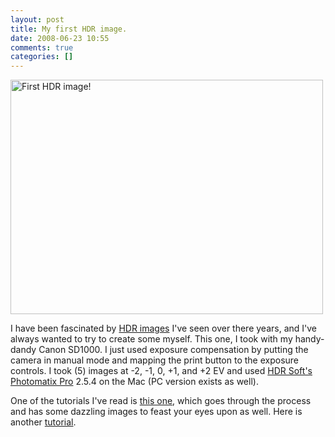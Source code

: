 ```yaml
---
layout: post
title: My first HDR image.
date: 2008-06-23 10:55
comments: true
categories: []
---
```

<a title="First HDR image! by pfilias, on Flickr" href="http://www.flickr.com/photos/pfilias/2604655754/"><img src="http://farm4.static.flickr.com/3141/2604655754_9271809a66.jpg" alt="First HDR image!" width="500" height="375" /></a>

I have been fascinated by <a href="http://en.wikipedia.org/wiki/High_dynamic_range_imaging">HDR images</a> I've seen over there years, and I've always wanted to try to create some myself. This one, I took with my handy-dandy Canon SD1000. I just used exposure compensation by putting the camera in manual mode and mapping the print button to the exposure controls. I took (5) images at -2, -1, 0, +1, and +2 EV and used <a href="http://www.hdrsoft.com">HDR Soft's Photomatix Pro</a> 2.5.4 on the Mac (PC version exists as well).

One of the tutorials I've read is <a href="http://stuckincustoms.com/2006/06/06/548/">this one</a>, which goes through the process and has some dazzling images to feast your eyes upon as well. Here is another <a href="http://abduzeedo.com/how-create-hdr-photos-hdrphotomatix-tutorial">tutorial</a>.

